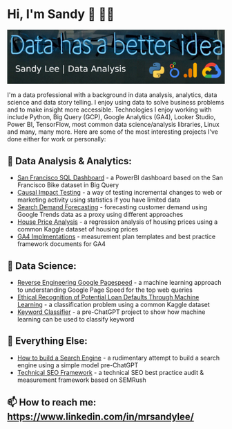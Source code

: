 # Hi, I'm Sandy 👋 👨‍💻

<img src="https://raw.githubusercontent.com/sandy-lee/sandy-lee/master/portfolio_banner.png" alt="lorum impsum">

I'm a data professional with a background in data analysis, analytics, data science and data story telling. I enjoy using data to solve business problems and to make insight more accessible.  Technologies I enjoy working with include Python, Big Query (GCP), Google Analytics (GA4), Looker Studio, Power BI, TensorFlow, most common data science/analysis libraries, Linux and many, many more. Here are some of the most interesting projects I've done either for work or personally: 

## 🔭 Data Analysis & Analytics:
- [San Francisco SQL Dashboard](https://github.com/sandy-lee/San-Francisco-Bike-SQL-Dashboard) - a PowerBI dashboard based on the San Francisco Bike dataset in Big Query
- [Causal Impact Testing](https://github.com/sandy-lee/Causal-Impact) - a way of testing incremental changes to web or marketing activity using statistics if you have limited data
- [Search Demand Forecasting](https://github.com/sandy-lee/forecasting) - forecasting customer demand using Google Trends data as a proxy using different approaches
- [House Price Analysis](https://github.com/sandy-lee/house_prices/tree/master) - a regression analysis of housing prices using a common Kaggle dataset of housing prices
- [GA4 Implmentations](https://github.com/sandy-lee/ga4_implementations) - measurement plan templates and best practice framework documents for GA4 
## 🔬 Data Science:
- [Reverse Engineering Google Pagespeed](https://github.com/sandy-lee/Reverse-Engineering-Google-Pagespeed) - a machine learning approach to understanding Google Page Speed for the top web queries
- [Ethical Recognition of Potential Loan Defaults Through Machine Learning](https://github.com/sandy-lee/Ethical-recognition-of-potential-loan-defaults-through-machine-learning) - a classification problem using a common Kaggle dataset
- [Keyword Classifier](https://github.com/sandy-lee/keyword_classifier) - a pre-ChatGPT project to show how machine learning can be used to classify keyword

## 💾 Everything Else:
- [How to build a Search Engine](https://github.com/sandy-lee/how_to_build_search_engine) - a rudimentary attempt to build a search engine using a simple model pre-ChatGPT
- [Technical SEO Framework](https://github.com/sandy-lee/technical_seo_framework) - a technical SEO best practice audit & measurement framework based on SEMRush

## 📫 How to reach me: https://www.linkedin.com/in/mrsandylee/




